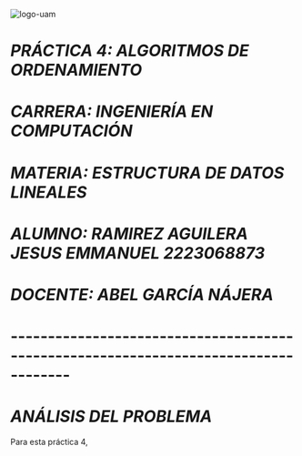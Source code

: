 ![logo-uam](https://github.com/AGN-Teaching/practica-4-algoritmos-de-ordenamiento-JisusCrace/assets/125590988/193089ae-92be-49bb-b1c7-85aed94e956d)


# *PRÁCTICA 4: ALGORITMOS DE ORDENAMIENTO*

# *CARRERA: INGENIERÍA EN COMPUTACIÓN*

# *MATERIA: ESTRUCTURA DE DATOS LINEALES*

# *ALUMNO: RAMIREZ AGUILERA JESUS EMMANUEL 2223068873*

# *DOCENTE: ABEL GARCÍA NÁJERA*

# ------------------------------------------------------------------------------------
# *ANÁLISIS DEL PROBLEMA*

Para esta práctica 4, 

